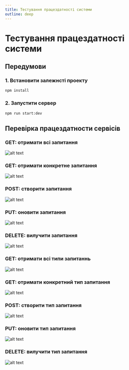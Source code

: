 ```yaml
---
title: Тестування працездатності системи
outline: deep
---
```


# Тестування працездатності системи

## Передумови

### 1. Встановити залежнсті проекту

```bash
npm install
```

### 2. Запустити сервер

```bash
npm run start:dev
```

## Перевірка працездатности сервісів

### GET: отримати всі запитання

![alt text](1.png)

### GET: отримати конкретне запитання

![alt text](2.png)

### POST: створити запитання

![alt text](3.png)

### PUT: оновити запитання

![alt text](4.png)

### DELETE: вилучити запитання

![alt text](5.png)

### GET: отримати всі типи запитаннь

![alt text](6.png)

### GET: отримати конкретний тип запитання

![alt text](7.png)

### POST: створити тип запитання

![alt text](8.png)

### PUT: оновити тип запитання

![alt text](9.png)

### DELETE: вилучити тип запитання

![alt text](10.png)
